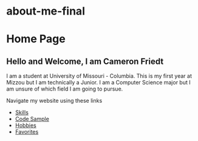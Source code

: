 # about-me-final
# Home Page
## Hello and Welcome, I am Cameron Friedt

I am a student at University of Missouri - Columbia. This is my first year at Mizzou but I am technically a Junior. I am a Computer Science major but I am unsure of which field I am going to pursue.

Navigate my website using these links

* [Skills](./skills.md)
* [Code Sample](./code_sample.md)
* [Hobbies](./hobby.md)
* [Favorites](./favorites.md)
